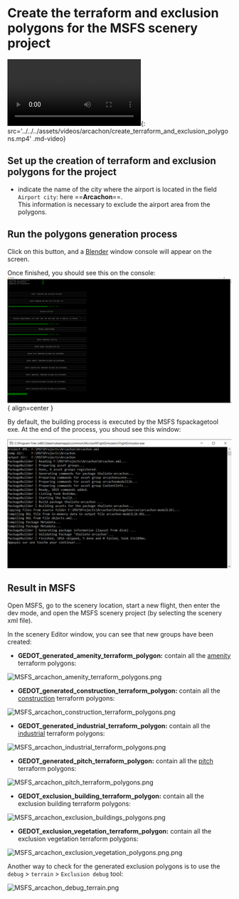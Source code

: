 # Create the terraform and exclusion polygons for the MSFS scenery project

![type:video](video.mp4){: src='../../../assets/videos/arcachon/create_terraform_and_exclusion_polygons.mp4' .md-video}

## Set up the creation of terraform and exclusion polygons for the project
 
* indicate the name of the city where the airport is located in the field `Airport city`: here ==**Arcachon**==.  
This information is necessary to exclude the airport area from the polygons.

## Run the polygons generation process

Click on this button, and a [Blender][1] window console will appear on the screen.

Once finished, you should see this on the console:   
![create_terraform_and_excludion_polygons.png](..%2F..%2F..%2Fassets%2Fimages%2Fcreate_terraform_and_excludion_polygons.png){ align=center }   

By default, the building process is executed by the MSFS fspackagetool exe. At the end of the process, you shoud see this window:

![fspackagetools_build_completed_after_polygons_generation.png](..%2F..%2F..%2Fassets%2Fimages%2Ffspackagetools_build_completed_after_polygons_generation.png)

## Result in MSFS

Open MSFS, go to the scenery location, start a new flight, then enter the dev mode, and open the MSFS scenery project (by selecting the scenery xml file).

In the scenery Editor window, you can see that new groups have been created:  

* **GEDOT_generated_amenity_terraform_polygon:** contain all the [amenity][4] terraform polygons:  

![MSFS_arcachon_amenity_terraform_polygons.png](..%2F..%2F..%2Fassets%2Fimages%2FMSFS_arcachon_amenity_terraform_polygons.png)
* **GEDOT_generated_construction_terraform_polygon:** contain all the [construction][5] terraform polygons: 

![MSFS_arcachon_construction_terraform_polygons.png](..%2F..%2F..%2Fassets%2Fimages%2FMSFS_arcachon_construction_terraform_polygons.png)
* **GEDOT_generated_industrial_terraform_polygon:** contain all the [industrial][6] terraform polygons: 

![MSFS_arcachon_industrial_terraform_polygons.png](..%2F..%2F..%2Fassets%2Fimages%2FMSFS_arcachon_industrial_terraform_polygons.png)
* **GEDOT_generated_pitch_terraform_polygon:** contain all the [pitch][7] terraform polygons:  

![MSFS_arcachon_pitch_terraform_polygons.png](..%2F..%2F..%2Fassets%2Fimages%2FMSFS_arcachon_pitch_terraform_polygons.png)
* **GEDOT_exclusion_building_terraform_polygon:** contain all the exclusion building terraform polygons:    

![MSFS_arcachon_exclusion_buildings_polygons.png](..%2F..%2F..%2Fassets%2Fimages%2FMSFS_arcachon_exclusion_buildings_polygons.png)
* **GEDOT_exclusion_vegetation_terraform_polygon:** contain all the exclusion vegetation terraform polygons: 

![MSFS_arcachon_exclusion_vegetation_polygons.png.png](..%2F..%2F..%2Fassets%2Fimages%2FMSFS_arcachon_exclusion_vegetation_polygons.png.png)

Another way to check for the generated exclusion polygons is to use the `debug` > `terrain` > `Exclusion debug` tool:  

![MSFS_arcachon_debug_terrain.png](..%2F..%2F..%2Fassets%2Fimages%2FMSFS_arcachon_debug_terrain.png)


[1]:https://blackshark.ai/
[2]:https://nominatim.openstreetmap.org/ui/search.html
[3]:https://www.openstreetmap.org/
[4]:https://wiki.openstreetmap.org/wiki/Key:amenity
[5]:https://wiki.openstreetmap.org/wiki/Key:construction
[6]:https://wiki.openstreetmap.org/wiki/Tag:landuse%3Dindustrial
[7]:https://wiki.openstreetmap.org/wiki/Tag:leisure%3Dpitch
[8]:https://www.blender.org/
[9]:https://github.com/domlysz/BlenderGIS